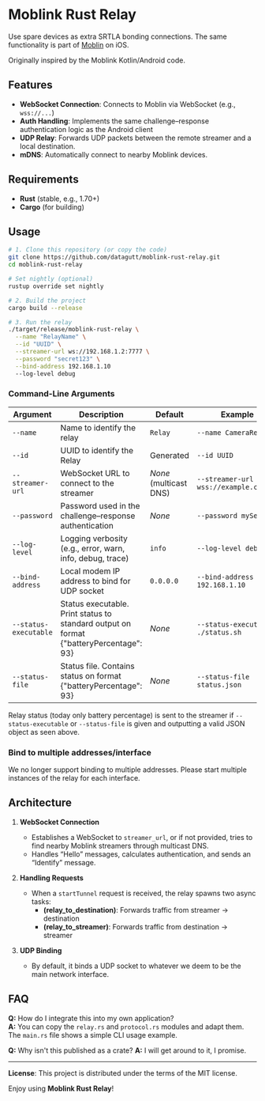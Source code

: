 # Moblink Rust Relay

Use spare devices as extra SRTLA bonding connections. The same functionality is part of [Moblin](https://github.com/eerimoq/moblin) on iOS.

Originally inspired by the Moblink Kotlin/Android code.

## Features

- **WebSocket Connection**: Connects to Moblin via WebSocket (e.g., `wss://...`)  
- **Auth Handling**: Implements the same challenge–response authentication logic as the Android client  
- **UDP Relay**: Forwards UDP packets between the remote streamer and a local destination.  
- **mDNS**: Automatically connect to nearby Moblink devices.

## Requirements

- **Rust** (stable, e.g., 1.70+)
- **Cargo** (for building)

## Usage

```bash
# 1. Clone this repository (or copy the code)
git clone https://github.com/datagutt/moblink-rust-relay.git
cd moblink-rust-relay

# Set nightly (optional)
rustup override set nightly

# 2. Build the project
cargo build --release

# 3. Run the relay
./target/release/moblink-rust-relay \
  --name "RelayName" \
  --id "UUID" \
  --streamer-url ws://192.168.1.2:7777 \
  --password "secret123" \
  --bind-address 192.168.1.10
  --log-level debug
```

### Command-Line Arguments

| Argument         | Description                                                                  | Default       | Example                                     |
|------------------|------------------------------------------------------------------------------|---------------|---------------------------------------------|
| `--name`         | Name to identify the relay                                                   | `Relay`       | `--name CameraRelay1`                       |
| `--id`           | UUID to identify the Relay                                                   | Generated     | `--id UUID`                                 |
| `--streamer-url` | WebSocket URL to connect to the streamer                                     | _None_ (multicast DNS)        | `--streamer-url wss://example.com/ws`       |
| `--password`     | Password used in the challenge–response authentication                       | _None_        | `--password mySecret`                       |
| `--log-level`    | Logging verbosity (e.g., error, warn, info, debug, trace)                    | `info`        | `--log-level debug`                         |
| `--bind-address` | Local modem IP address to bind for UDP socket                                | `0.0.0.0`     | `--bind-address 192.168.1.10`               |
| `--status-executable` | Status executable. Print status to standard output on format {"batteryPercentage": 93} | _None_ | `--status-executable ./status.sh`   |
| `--status-file` | Status file. Contains status on format {"batteryPercentage": 93}              | _None_        | `--status-file status.json`                 |

Relay status (today only battery percentage) is sent to the streamer if `--status-executable` or `--status-file` is given and outputting a valid JSON object as seen above.

### Bind to multiple addresses/interface

We no longer support binding to multiple addresses.
Please start multiple instances of the relay for each interface.

## Architecture

1. **WebSocket Connection**  
   - Establishes a WebSocket to `streamer_url`, or if not provided, tries to find nearby Moblink streamers through multicast DNS.
   - Handles “Hello” messages, calculates authentication, and sends an “Identify” message.

2. **Handling Requests**  
   - When a `startTunnel` request is received, the relay spawns two async tasks:  
     - **(relay_to_destination)**: Forwards traffic from streamer → destination  
     - **(relay_to_streamer)**: Forwards traffic from destination → streamer  

3. **UDP Binding**  
   - By default, it binds a UDP socket to whatever we deem to be the main network interface.

## FAQ

**Q:** How do I integrate this into my own application?  
**A:** You can copy the `relay.rs` and `protocol.rs` modules and adapt them. The `main.rs` file shows a simple CLI usage example.

**Q:** Why isn't this published as a crate?
**A:** I will get around to it, I promise.

---

**License**: This project is distributed under the terms of the MIT license.

Enjoy using **Moblink Rust Relay**!
